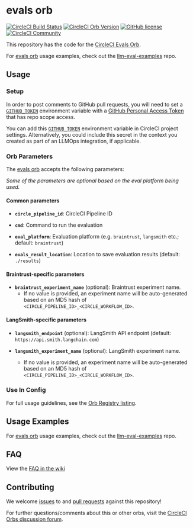 # evals orb

[![CircleCI Build Status](https://circleci.com/gh/CircleCI-Public/evals-orb.svg?style=shield "CircleCI Build Status")](https://circleci.com/gh/CircleCI-Public/evals-orb) [![CircleCI Orb Version](https://badges.circleci.com/orbs/circleci/evals.svg)](https://circleci.com/orbs/registry/orb/circleci/evals) [![GitHub license](https://img.shields.io/badge/license-MIT-blue.svg)](https://raw.githubusercontent.com/circleci-public/evals-orb/main/LICENSE) [![CircleCI Community](https://img.shields.io/badge/community-CircleCI%20Discuss-343434.svg)](https://discuss.circleci.com/c/ecosystem/orbs)

This repository has the code for the [CircleCI Evals Orb](https://circleci.com/developer/orbs/orb/circleci/evals).

For [evals orb](https://circleci.com/developer/orbs/orb/circleci/evals) usage examples, check out the [llm-eval-examples](https://github.com/CircleCI-Public/llm-eval-examples) repo.

## Usage

### Setup

In order to post comments to GitHub pull requests, you will need to set a [`GITHUB_TOKEN`](https://docs.github.com/en/authentication/keeping-your-account-and-data-secure/managing-your-personal-access-tokens) environment variable with a [GitHub Personal Access Token](https://docs.github.com/en/authentication/keeping-your-account-and-data-secure/managing-your-personal-access-tokens) that has repo scope access.

You can add this [`GITHUB_TOKEN`](https://docs.github.com/en/authentication/keeping-your-account-and-data-secure/managing-your-personal-access-tokens) environment variable in CircleCI project settings. Alternatively, you could include this secret in the context you created as part of an LLMOps integration, if applicable.

### Orb Parameters

The [evals orb](https://github.com/circleci-public/evals-orb) accepts the following parameters:

_Some of the parameters are optional based on the eval platform being used._

#### Common parameters

- **`circle_pipeline_id`**: CircleCI Pipeline ID

- **`cmd`**: Command to run the evaluation

- **`eval_platform`**: Evaluation platform (e.g. `braintrust`, `langsmith` etc.; default: `braintrust`)

- **`evals_result_location`**: Location to save evaluation results (default: `./results`)

#### Braintrust-specific parameters

- **`braintrust_experiment_name`** (optional): Braintrust experiment name.
  - If no value is provided, an experiment name will be auto-generated based on an MD5 hash of `<CIRCLE_PIPELINE_ID>_<CIRCLE_WORKFLOW_ID>`.

#### LangSmith-specific parameters

- **`langsmith_endpoint`** (optional): LangSmith API endpoint (default: `https://api.smith.langchain.com`)

- **`langsmith_experiment_name`** (optional): LangSmith experiment name.
  - If no value is provided, an experiment name will be auto-generated based on an MD5 hash of `<CIRCLE_PIPELINE_ID>_<CIRCLE_WORKFLOW_ID>`.

### Use In Config

For full usage guidelines, see the [Orb Registry listing](http://circleci.com/orbs/registry/orb/circleci/evals).

## Usage Examples

For [evals orb](https://circleci.com/developer/orbs/orb/circleci/evals) usage examples, check out the [llm-eval-examples](https://github.com/CircleCI-Public/llm-eval-examples) repo.

## FAQ

View the [FAQ in the wiki](https://github.com/CircleCI-Public/evals-orb/wiki/FAQ)

## Contributing

We welcome [issues](https://github.com/CircleCI-Public/evals-orb/issues) to and [pull requests](https://github.com/CircleCI-Public/evals-orb/pulls) against this repository!

For further questions/comments about this or other orbs, visit the [CircleCI Orbs discussion forum](https://discuss.circleci.com/c/orbs).
